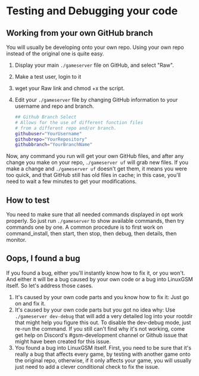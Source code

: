 # Testing and Debugging your code

## Working from your own GitHub branch

You will usually be developing onto your own repo. Using your own repo instead of the original one is quite easy.

1. Display your main `./gameserver` file on GitHub, and select "Raw".
2. Make a test user, login to it
3. wget your Raw link and chmod +x the script.
4. Edit your `./gameserver` file by changing GitHub information to your username and repo and branch.

    ```bash
    ## Github Branch Select
    # Allows for the use of different function files
    # from a different repo and/or branch.
    githubuser="YourUsername"
    githubrepo="YourRepository"
    githubbranch="YourBranchName"
    ```

Now, any command you run will get your own GitHub files, and after any change you make on your repo, `./gameserver uf` will grab new files. If you make a change and `./gameserver uf` doesn't get them, it means you were too quick, and that GitHub still has old files in cache; in this case, you'll need to wait a few minutes to get your modifications.

## How to test

You need to make sure that all needed commands displayed in opt work properly. So just run `./gameserver` to show available commands, then try commands one by one. A common procedure is to first work on command\_install, then start, then stop, then debug, then details, then monitor.

## Oops, I found a bug

If you found a bug, either you'll instantly know how to fix it, or you won't. And either it will be a bug caused by your own code or a bug into LinuxGSM itself. So let's address those cases.

1. It's caused by your own code parts and you know how to fix it: Just go on and fix it.
2. It's caused by your own code parts but you got no idea why: Use `./gameserver dev-debug` that will add a very detailed log into your rootdir that might help you figure this out. To disable the dev-debug mode, just re-run the command. If you still can't find why it's not working, come get help on Discord's #gsm-development channel or Github issue that might have been created for this issue.
3. You found a bug into LinuxGSM itself. First, you need to be sure that it's really a bug that affects every game, by testing with another game onto the original repo, otherwise, if it only affects your game, you will usually just need to add a clever conditional check to fix the issue.
